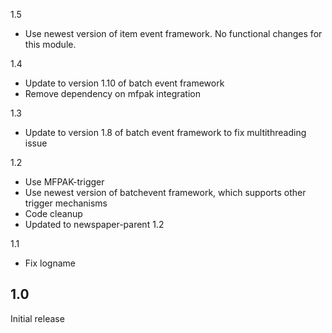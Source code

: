 1.5
* Use newest version of item event framework. No functional changes for this module.

1.4
* Update to version 1.10 of batch event framework
* Remove dependency on mfpak integration

1.3
* Update to version 1.8 of batch event framework to fix multithreading issue

1.2
* Use MFPAK-trigger
* Use newest version of batchevent framework, which supports other trigger mechanisms
* Code cleanup
* Updated to newspaper-parent 1.2

1.1
* Fix logname

## 1.0
Initial release
